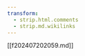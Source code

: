```yaml
---
transform:
  - strip.html.comments
  - strip.md.wikilinks
---
```


<!-- # Confusion in the Law -->
[[f202407202059.md]]

